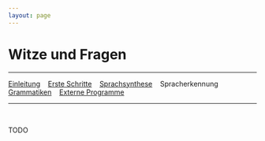 ```yaml
---
layout: page
---
```

# Witze und Fragen 
---
[Einleitung](/tutorials.html) &nbsp;&nbsp; [Erste Schritte](tutorials/ersteschritte.html) &nbsp;&nbsp; [Sprachsynthese](tutorials/sprachsynthese.html) &nbsp;&nbsp; Spracherkennung &nbsp;&nbsp; [Grammatiken](tutorials/grammatiken.html) &nbsp;&nbsp; [Externe Programme](tutorials/extprogramme.html)

---
&nbsp;

TODO

